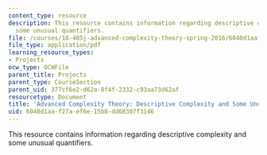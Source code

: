 ```yaml
---
content_type: resource
description: This resource contains information regarding descriptive complexity and
  some unusual quantifiers.
file: /courses/18-405j-advanced-complexity-theory-spring-2016/6040d1aaf27aef6e15b8dd68307f3146_MIT18_405JS16_Quantifiers.pdf
file_type: application/pdf
learning_resource_types:
- Projects
ocw_type: OCWFile
parent_title: Projects
parent_type: CourseSection
parent_uid: 377cf6e2-d62a-8f4f-2332-c93aa73d62af
resourcetype: Document
title: 'Advanced Complexity Theory: Descriptive Complexity and Some Unusual Quantifiers'
uid: 6040d1aa-f27a-ef6e-15b8-dd68307f3146
---
```

This resource contains information regarding descriptive complexity and some unusual quantifiers.

